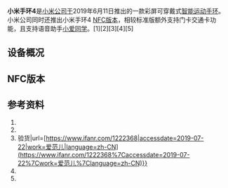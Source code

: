 **小米手环4**是[小米公司于](https://zh.wikipedia.org/wiki/小米公司 "wikilink")2019年6月11日推出的一款彩屏可穿戴式[智能运动手环](https://zh.wikipedia.org/wiki/智能运动手环 "wikilink")。小米公司同时还推出小米手环4 [NFC版本](../Page/近場通訊.md "wikilink")，相较标准版额外支持门卡交通卡功能，且支持语音助手[小爱同学](https://zh.wikipedia.org/wiki/小爱同学 "wikilink")。\[1\]\[2\]\[3\]\[4\]\[5\]

## 设备概况

## NFC版本

## 参考资料

1.
2.
3.   验货|url=[https://www.ifanr.com/1222368|accessdate=2019-07-22|work=爱范儿|language=zh-CN](https://www.ifanr.com/1222368%7Caccessdate=2019-07-22%7Cwork=爱范儿%7Clanguage=zh-CN)}}
4.
5.